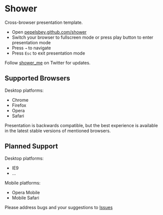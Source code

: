 # Shower
Сross-browser presentation template.

* Open [pepelsbey.github.com/shower](http://pepelsbey.github.com/shower/)
* Switch your browser to fullscreen mode or press play button to enter presentation mode
* Press `→` to navigate
* Press `Esc` to exit presentation mode

Follow [shower_me](http://twitter.com/shower_me/) on Twitter for updates.

## Supported Browsers

Desktop platforms:

* Chrome
* Firefox
* Opera
* Safari

Presentation is backwards compatible, but the best experience is available in the latest stable versions of mentioned browsers.

## Planned Support

Desktop platforms:

* IE9
* …

Mobile platforms:

* Opera Mobile
* Mobile Safari

Please address bugs and your suggestions to [Issues](http://github.com/pepelsbey/shower/issues)